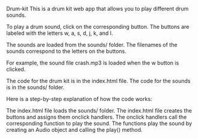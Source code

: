 Drum-kit
This is a drum kit web app that allows you to play different drum sounds.

To play a drum sound, click on the corresponding button. The buttons are labeled with the letters w, a, s, d, j, k, and l.

The sounds are loaded from the sounds/ folder. The filenames of the sounds correspond to the letters on the buttons.

For example, the sound file crash.mp3 is loaded when the w button is clicked.

The code for the drum kit is in the index.html file. The code for the sounds is in the sounds/ folder.

Here is a step-by-step explanation of how the code works:

The index.html file loads the sounds/ folder.
The index.html file creates the buttons and assigns them onclick handlers.
The onclick handlers call the corresponding function to play the sound.
The functions play the sound by creating an Audio object and calling the play() method.

